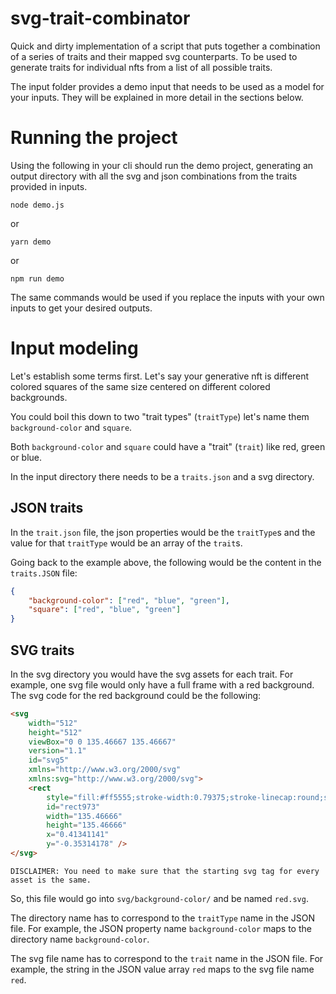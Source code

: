 # svg-trait-combinator

Quick and dirty implementation of a script that puts together a combination of a series of traits and their mapped svg counterparts. To be used to generate traits for individual nfts from a list of all possible traits.

The input folder provides a demo input that needs to be used as a model for your inputs. They will be explained in more detail in the sections below.

# Running the project

Using the following in your cli should run the demo project, generating an output directory with all the svg and json combinations from the traits provided in inputs.

```
node demo.js
``` 

or

```
yarn demo
```

or

```
npm run demo
```

The same commands would be used if you replace the inputs with your own inputs to get your desired outputs.

# Input modeling

Let's establish some terms first. Let's say your generative nft is different colored squares of the same size centered on different colored backgrounds.

You could boil this down to two "trait types" (`traitType`) let's name them `background-color` and `square`.

Both `background-color` and `square` could have a "trait" (`trait`) like red, green or blue. 

In the input directory there needs to be a `traits.json` and a svg directory. 

## JSON traits
In the `trait.json` file, the json properties would be the `traitType`s and the value for that `traitType` would be an array of the `trait`s. 

Going back to the example above, the following would be the content in the `traits.JSON` file:
```json
{
    "background-color": ["red", "blue", "green"],
    "square": ["red", "blue", "green"]
}
```

## SVG traits
In the svg directory you would have the svg assets for each trait. For example, one svg file would only have a full frame with a red background. The svg code for the red background could be the following:

```html
<svg
    width="512"
    height="512"
    viewBox="0 0 135.46667 135.46667"
    version="1.1"
    id="svg5"
    xmlns="http://www.w3.org/2000/svg"
    xmlns:svg="http://www.w3.org/2000/svg">
    <rect
        style="fill:#ff5555;stroke-width:0.79375;stroke-linecap:round;stroke-linejoin:round"
        id="rect973"
        width="135.46666"
        height="135.46666"
        x="0.41341141"
        y="-0.35314178" />
</svg>
```

`DISCLAIMER: You need to make sure that the starting svg tag for every asset is the same.`

So, this file would go into `svg/background-color/` and be named `red.svg`.

The directory name has to correspond to the `traitType` name in the JSON file. For example, the JSON property name `background-color` maps to the directory name `background-color`.

The svg file name has to correspond to the `trait` name in the JSON file. For example, the string in the JSON value array `red` maps to the svg file name `red`.
